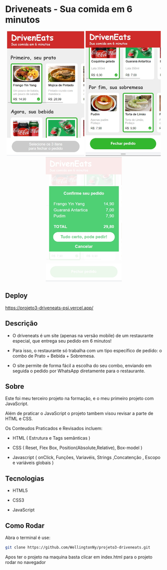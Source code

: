 # Driveneats - Sua comida em 6 minutos

<div align="center">
  <img height="400em" src="https://github.com/WellingtonNy/projeto3-driveneats/blob/main/demo-img/demo01.jpg">
  <img height="400em" src="https://github.com/WellingtonNy/projeto3-driveneats/blob/main/demo-img/demo03.jpg">
  <img height="400em" src="https://github.com/WellingtonNy/projeto3-driveneats/blob/main/demo-img/demo02.jpg">

</div>

## Deploy

https://projeto3-driveneats-psi.vercel.app/


## Descrição

- O driveneats é um  site (apenas na versão mobile) de um restaurante especial, que entrega seu pedido em 6 minutos!

- Para isso, o restaurante só trabalha com um tipo específico de pedido: o combo de Prato + Bebida + Sobremesa.

- O site permite de forma fácil a escolha do seu combo, enviando em seguida o pedido por WhatsApp diretamente para o restaurante.


## Sobre

Este foi meu terceiro projeto na formação, e o meu primeiro projeto com JavaScript.

Além de praticar o JavaScript o projeto tambem visou revisar a parte de HTML e CSS.

Os Conteudos Praticados e Revisados incluem:

- HTML ( Estrutura e Tags semânticas )

- CSS ( Reset, Flex Box, Position(Absolute,Relative), Box-model )

- Javascript ( onClick, Funções, Variavéis, Strings ,Concatenção , Escopo e variáveis globais )


## Tecnologias

- HTML5

- CSS3

- JavaScript

## Como Rodar

Abra o terminal é use:

```sh
git clone https://github.com/WellingtonNy/projeto3-driveneats.git
```
Apos ter o projeto na maquina basta clicar em index.html para o projeto rodar no navegador
